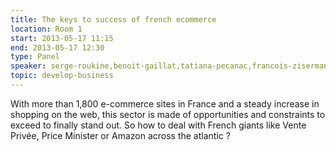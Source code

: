 ```yaml
---
title: The keys to success of french ecommerce
location: Room 1
start: 2013-05-17 11:15
end: 2013-05-17 12:30
type: Panel
speaker: serge-roukine,benoit-gaillat,tatiana-pecanac,francois-ziserman
topic: develop-business
---
```


With more than 1,800 e-commerce sites in France and a steady increase in shopping on the web, this sector is made of opportunities and constraints to exceed to finally stand out. So how to deal with French giants like Vente Privée, Price Minister or Amazon across the atlantic ?